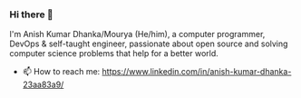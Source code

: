 ### Hi there 👋
<!-- <img src="https://github.com/Anishmourya/anishmourya/blob/main/anish.png" align="right">
 -->
I'm Anish Kumar Dhanka/Mourya (He/him), a computer programmer, DevOps & self-taught engineer, passionate about open source and solving computer science problems that help for a better world.

- 📫 How to reach me: https://www.linkedin.com/in/anish-kumar-dhanka-23aa83a9/
 <!--
**Anishmourya/anishmourya** is a ✨ _special_ ✨ repository because its `README.md` (this file) appears on your GitHub profile.
Here are some ideas to get you started:

- 🔭 I’m currently working on ...
- 🌱 I’m currently learning ...
- 👯 I’m looking to collaborate on ...
- 🤔 I’m looking for help with ...
- 💬 Ask me about ...
- 📫 How to reach me: ...
- 😄 Pronouns: ...
- ⚡ Fun fact: ...
-->
